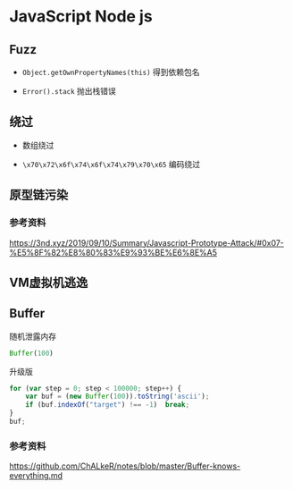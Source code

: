 # JavaScript Node js

## Fuzz

- ``Object.getOwnPropertyNames(this)`` 得到依赖包名

- ``Error().stack`` 抛出栈错误

## 绕过

- 数组绕过

- `\x70\x72\x6f\x74\x6f\x74\x79\x70\x65` 编码绕过

## 原型链污染

### 参考资料

https://3nd.xyz/2019/09/10/Summary/Javascript-Prototype-Attack/#0x07-%E5%8F%82%E8%80%83%E9%93%BE%E6%8E%A5

## VM虚拟机逃逸

## Buffer

随机泄露内存
```js
Buffer(100)
```
升级版
```js
for (var step = 0; step < 100000; step++) {
    var buf = (new Buffer(100)).toString('ascii');
    if (buf.indexOf("target") !== -1)  break;
}
buf;
```


### 参考资料

https://github.com/ChALkeR/notes/blob/master/Buffer-knows-everything.md

